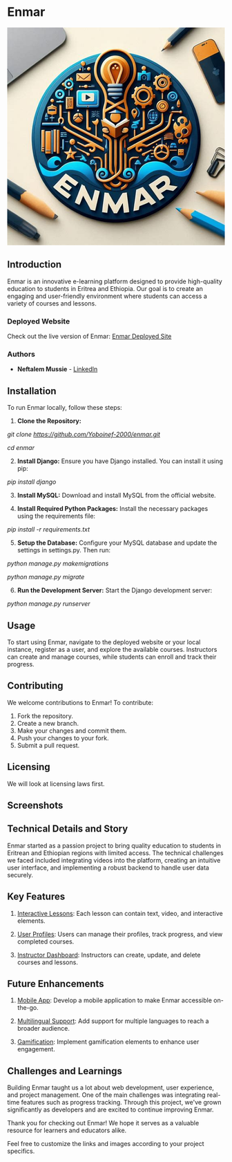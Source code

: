 # Enmar

![Enmar Logo](/ELP/learningplatform/static/images/enmar_logo.jpeg)

## Introduction

Enmar is an innovative e-learning platform designed to provide high-quality education to students in Eritrea and Ethiopia. Our goal is to create an engaging and user-friendly environment where students can access a variety of courses and lessons. 

### Deployed Website
Check out the live version of Enmar: [Enmar Deployed Site](https://enmar.pythonanywhere.com/learningPlatform/)


### Authors
- **Neftalem Mussie** - [LinkedIn](https://www.linkedin.com/in/neftalem-gebremicael/)

## Installation

To run Enmar locally, follow these steps:

1. **Clone the Repository:**

*git clone https://github.com/Yoboinef-2000/enmar.git*
   
*cd enmar*

2. **Install Django:**
Ensure you have Django installed. You can install it using pip:

*pip install django*

3. **Install MySQL:**
Download and install MySQL from the official website.

4. **Install Required Python Packages:**
Install the necessary packages using the requirements file:

*pip install -r requirements.txt*

5. **Setup the Database:**
Configure your MySQL database and update the settings in settings.py. Then run:

*python manage.py makemigrations*

*python manage.py migrate*


6. **Run the Development Server:**
Start the Django development server:

*python manage.py runserver*


## Usage
To start using Enmar, navigate to the deployed website or your local instance, register as a user, and explore the available courses. Instructors can create and manage courses, while students can enroll and track their progress.

## Contributing
We welcome contributions to Enmar! To contribute:

1) Fork the repository.
2) Create a new branch.
3) Make your changes and commit them.
4) Push your changes to your fork.
5) Submit a pull request.

## Licensing
We will look at licensing laws first.

## Screenshots


## Technical Details and Story
Enmar started as a passion project to bring quality education to students in Eritrean and Ethiopian regions with limited access. The technical challenges we faced included integrating videos into the platform, creating an intuitive user interface, and implementing a robust backend to handle user data securely.

## Key Features
1. <u>Interactive Lessons</u>: Each lesson can contain text, video, and interactive elements.

2. <u>User Profiles</u>: Users can manage their profiles, track progress, and view completed courses.

3. <u>Instructor Dashboard</u>: Instructors can create, update, and delete courses and lessons.

## Future Enhancements
1. <u> Mobile App</u>: Develop a mobile application to make Enmar accessible on-the-go.

2. <u>Multilingual Support</u>: Add support for multiple languages to reach a broader audience.

3. <u>Gamification</u>: Implement gamification elements to enhance user engagement.

## Challenges and Learnings
Building Enmar taught us a lot about web development, user experience, and project management. One of the main challenges was integrating real-time features such as progress tracking. Through this project, we've grown significantly as developers and are excited to continue improving Enmar.

Thank you for checking out Enmar! We hope it serves as a valuable resource for learners and educators alike.


Feel free to customize the links and images according to your project specifics.
